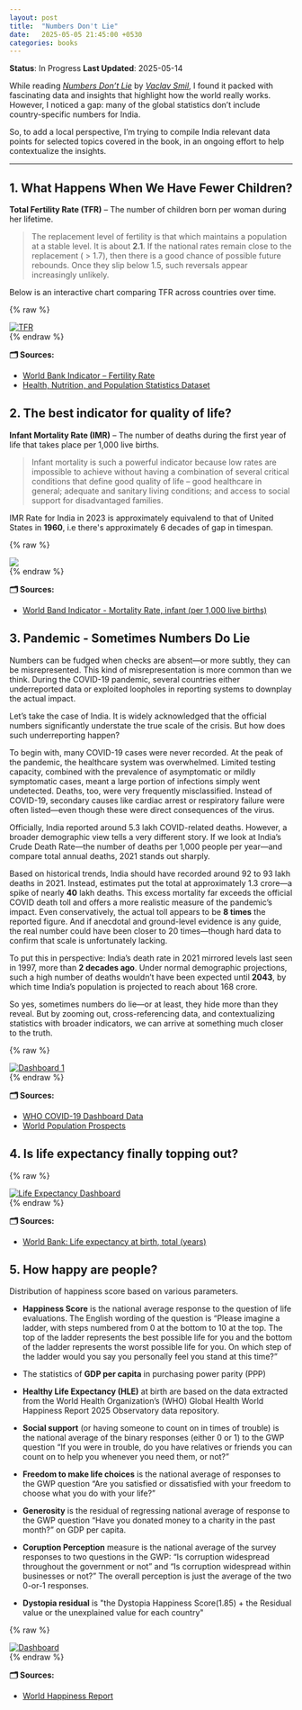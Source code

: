 ```yaml
---
layout: post
title:  "Numbers Don't Lie"
date:   2025-05-05 21:45:00 +0530
categories: books
---
```


**Status**: In Progress
**Last Updated**: 2025-05-14


While reading [*Numbers Don’t Lie*](https://www.goodreads.com/book/show/50705179-numbers-don-t-lie) by [*Vaclav Smil*](https://www.goodreads.com/author/show/5003.Vaclav_Smil), I found it packed with fascinating data and insights that highlight how the world really works. However, I noticed a gap: many of the global statistics don’t include country-specific numbers for India.

So, to add a local perspective, I’m trying to compile India relevant data points for selected topics covered in the book, in an ongoing effort to help contextualize the insights.

---

## 1. What Happens When We Have Fewer Children?

**Total Fertility Rate (TFR)** – The number of children born per woman during her lifetime.
> The replacement level of fertility is that which maintains a population at a stable level. It is about **2.1**.
> If the national rates remain close to the replacement ( > 1.7), then there is a good chance of possible future rebounds. Once they slip below 1.5, such reversals appear increasingly unlikely.

Below is an interactive chart comparing TFR across countries over time.

{% raw %}
<div class='tableauPlaceholder' id='viz1746508966288' style='position: relative'>
   <noscript><a href='#'><img alt='TFR ' src='https:&#47;&#47;public.tableau.com&#47;static&#47;images&#47;To&#47;TotalFertilityData&#47;TFRDashboard&#47;1_rss.png' style='border: none' /></a></noscript>
   <object class='tableauViz'  style='display:none;'>
      <param name='host_url' value='https%3A%2F%2Fpublic.tableau.com%2F' />
      <param name='embed_code_version' value='3' />
      <param name='site_root' value='' />
      <param name='name' value='TotalFertilityData&#47;TFRDashboard' />
      <param name='tabs' value='no' />
      <param name='toolbar' value='yes' />
      <param name='static_image' value='https:&#47;&#47;public.tableau.com&#47;static&#47;images&#47;To&#47;TotalFertilityData&#47;TFRDashboard&#47;1.png' />
      <param name='animate_transition' value='yes' />
      <param name='display_static_image' value='yes' />
      <param name='display_spinner' value='yes' />
      <param name='display_overlay' value='yes' />
      <param name='display_count' value='yes' />
      <param name='language' value='en-GB' />
   </object>
</div>
<script type='text/javascript'>
    var divElement = document.getElementById('viz1746508966288');
    var vizElement = divElement.getElementsByTagName('object')[0];
    if ( divElement.offsetWidth > 800 ) { 
        vizElement.style.width='100%';vizElement.style.height=(divElement.offsetWidth*0.75)+'px';
    } 
    else if ( divElement.offsetWidth > 500 ) { 
        vizElement.style.width='100%';vizElement.style.height=(divElement.offsetWidth*0.75)+'px';
    } 
    else { 
    vizElement.style.width='100%';vizElement.style.height='727px';
    }
    var scriptElement = document.createElement('script');
    scriptElement.src = 'https://public.tableau.com/javascripts/api/viz_v1.js';
    vizElement.parentNode.insertBefore(scriptElement, vizElement);
</script>
{% endraw %}

**🗂 Sources:**
* [World Bank Indicator – Fertility Rate](https://datacatalog.worldbank.org/indicator/b199835d-eece-eb11-bacc-000d3a596ff0/Fertility-rate--total--births-per-woman-)
* [Health, Nutrition, and Population Statistics Dataset](https://datacatalog.worldbank.org/search/dataset/0037652/Health-Nutrition-and-Population-Statistics)

## 2. The best indicator for quality of life?

**Infant Mortality Rate (IMR)** – The number of deaths during the first year of life that takes place per 1,000 live births.
> Infant mortality is such a powerful indicator because low rates are impossible to achieve without having a combination of several critical conditions that define good quality of life – good healthcare in general; adequate and sanitary living conditions; and access to social support for disadvantaged families.

IMR Rate for India in 2023 is approximately equivalend to that of United States in **1960**, i.e there's approximately 6 decades of gap in timespan.


{% raw %}
<div class="tableauPlaceholder" id="viz1746524178027" style="position: relative;">
    <noscript>
        <a href="#"><img alt=" " src="https:&#47;&#47;public.tableau.com&#47;static&#47;images&#47;To&#47;TotalFertilityData&#47;IMRDashboard&#47;1_rss.png" style="border: none;" /></a>
    </noscript>
    <object class="tableauViz" style="display: none;">
        <param name="host_url" value="https%3A%2F%2Fpublic.tableau.com%2F" /> <param name="embed_code_version" value="3" /> <param name="site_root" value="" /><param name="name" value="TotalFertilityData&#47;IMRDashboard" />
        <param name="tabs" value="yes" /><param name="toolbar" value="yes" /><param name="static_image" value="https:&#47;&#47;public.tableau.com&#47;static&#47;images&#47;To&#47;TotalFertilityData&#47;IMRDashboard&#47;1.png" />
        <param name="animate_transition" value="yes" /><param name="display_static_image" value="yes" /><param name="display_spinner" value="yes" /><param name="display_overlay" value="yes" /><param name="display_count" value="yes" />
        <param name="language" value="en-GB" /><param name="filter" value="publish=yes" />
    </object>
</div>
<script type="text/javascript">
    var divElement = document.getElementById("viz1746524178027");
    var vizElement = divElement.getElementsByTagName("object")[0];
    if (divElement.offsetWidth > 800) {
        vizElement.style.width = "100%";
        vizElement.style.height = divElement.offsetWidth * 0.75 + "px";
    } else if (divElement.offsetWidth > 500) {
        vizElement.style.width = "100%";
        vizElement.style.height = divElement.offsetWidth * 0.75 + "px";
    } else {
        vizElement.style.width = "100%";
        vizElement.style.minHeight = "750px";
        vizElement.style.maxHeight = divElement.offsetWidth * 1.77 + "px";
    }
    var scriptElement = document.createElement("script");
    scriptElement.src = "https://public.tableau.com/javascripts/api/viz_v1.js";
    vizElement.parentNode.insertBefore(scriptElement, vizElement);
</script>
{% endraw %}

**🗂 Sources:**
* [World Band Indicator - Mortality Rate, infant (per 1,000 live births)](https://data.worldbank.org/indicator/SP.DYN.IMRT.IN)

## 3. Pandemic - Sometimes Numbers Do Lie

Numbers can be fudged when checks are absent—or more subtly, they can be misrepresented. This kind of misrepresentation is more common than we think. During the COVID-19 pandemic, several countries either underreported data or exploited loopholes in reporting systems to downplay the actual impact.

Let’s take the case of India. It is widely acknowledged that the official numbers significantly understate the true scale of the crisis. But how does such underreporting happen?

To begin with, many COVID-19 cases were never recorded. At the peak of the pandemic, the healthcare system was overwhelmed. Limited testing capacity, combined with the prevalence of asymptomatic or mildly symptomatic cases, meant a large portion of infections simply went undetected. Deaths, too, were very frequently misclassified. Instead of COVID-19, secondary causes like cardiac arrest or respiratory failure were often listed—even though these were direct consequences of the virus.

Officially, India reported around 5.3 lakh COVID-related deaths. However, a broader demographic view tells a very different story. If we look at India’s Crude Death Rate—the number of deaths per 1,000 people per year—and compare total annual deaths, 2021 stands out sharply.

Based on historical trends, India should have recorded around 92 to 93 lakh deaths in 2021. Instead, estimates put the total at approximately 1.3 crore—a spike of nearly **40** lakh deaths. This excess mortality far exceeds the official COVID death toll and offers a more realistic measure of the pandemic’s impact. Even conservatively, the actual toll appears to be **8 times** the reported figure. And if anecdotal and ground-level evidence is any guide, the real number could have been closer to 20 times—though hard data to confirm that scale is unfortunately lacking.

To put this in perspective: India’s death rate in 2021 mirrored levels last seen in 1997, more than **2 decades ago**. Under normal demographic projections, such a high number of deaths wouldn’t have been expected until **2043**, by which time India’s population is projected to reach about 168 crore.

So yes, sometimes numbers do lie—or at least, they hide more than they reveal. But by zooming out, cross-referencing data, and contextualizing statistics with broader indicators, we can arrive at something much closer to the truth.

{% raw %}
<div class="tableauPlaceholder" id="viz1746637025597" style="position: relative;">
    <noscript>
        <a href="#"><img alt="Dashboard 1 " src="https:&#47;&#47;public.tableau.com&#47;static&#47;images&#47;Co&#47;CovidDatawDemographicData&#47;Dashboard1&#47;1_rss.png" style="border: none;" /></a>
    </noscript>
    <object class="tableauViz" style="display: none;">
        <param name="host_url" value="https%3A%2F%2Fpublic.tableau.com%2F" /> <param name="embed_code_version" value="3" /> <param name="site_root" value="" /><param name="name" value="CovidDatawDemographicData&#47;Dashboard1" />
        <param name="tabs" value="no" /><param name="toolbar" value="yes" /><param name="static_image" value="https:&#47;&#47;public.tableau.com&#47;static&#47;images&#47;Co&#47;CovidDatawDemographicData&#47;Dashboard1&#47;1.png" />
        <param name="animate_transition" value="yes" /><param name="display_static_image" value="yes" /><param name="display_spinner" value="yes" /><param name="display_overlay" value="yes" /><param name="display_count" value="yes" />
        <param name="language" value="en-GB" />
    </object>
</div>
<script type="text/javascript">
    var divElement = document.getElementById("viz1746637025597");
    var vizElement = divElement.getElementsByTagName("object")[0];
    if (divElement.offsetWidth > 800) {
        vizElement.style.width = "100%";
        vizElement.style.height = divElement.offsetWidth * 0.75 + "px";
    } else if (divElement.offsetWidth > 500) {
        vizElement.style.width = "100%";
        vizElement.style.height = divElement.offsetWidth * 0.75 + "px";
    } else {
        vizElement.style.width = "100%";
        vizElement.style.height = "977px";
    }
    var scriptElement = document.createElement("script");
    scriptElement.src = "https://public.tableau.com/javascripts/api/viz_v1.js";
    vizElement.parentNode.insertBefore(scriptElement, vizElement);
</script>
{% endraw %}

**🗂 Sources:**
* [WHO COVID-19 Dashboard Data](https://data.who.int/dashboards/covid19/data?n=o)
* [World Population Prospects](https://population.un.org/wpp/downloads?folder=Standard%20Projections&group=Most%20used)

## 4. Is life expectancy finally topping out?

{% raw %}
<div class="tableauPlaceholder" id="viz1747202972251" style="position: relative;">
    <noscript>
        <a href="#"><img alt="Life Expectancy Dashboard " src="https:&#47;&#47;public.tableau.com&#47;static&#47;images&#47;LI&#47;LIfeExpectancy_17470426457230&#47;LifeExpectancyDashboard&#47;1_rss.png" style="border: none;" /></a>
    </noscript>
    <object class="tableauViz" style="display: none;">
        <param name="host_url" value="https%3A%2F%2Fpublic.tableau.com%2F" /> <param name="embed_code_version" value="3" /> <param name="site_root" value="" />
        <param name="name" value="LIfeExpectancy_17470426457230&#47;LifeExpectancyDashboard" /><param name="tabs" value="no" /><param name="toolbar" value="yes" />
        <param name="static_image" value="https:&#47;&#47;public.tableau.com&#47;static&#47;images&#47;LI&#47;LIfeExpectancy_17470426457230&#47;LifeExpectancyDashboard&#47;1.png" /> <param name="animate_transition" value="yes" />
        <param name="display_static_image" value="yes" /><param name="display_spinner" value="yes" /><param name="display_overlay" value="yes" /><param name="display_count" value="yes" /><param name="language" value="en-GB" />
    </object>
</div>
<script type="text/javascript">
    var divElement = document.getElementById("viz1747202972251");
    var vizElement = divElement.getElementsByTagName("object")[0];
    if (divElement.offsetWidth > 800) {
        vizElement.style.width = "100%";
        vizElement.style.height = divElement.offsetWidth * 0.75 + "px";
    } else if (divElement.offsetWidth > 500) {
        vizElement.style.width = "100%";
        vizElement.style.height = divElement.offsetWidth * 0.75 + "px";
    } else {
        vizElement.style.width = "100%";
        vizElement.style.height = "727px";
    }
    var scriptElement = document.createElement("script");
    scriptElement.src = "https://public.tableau.com/javascripts/api/viz_v1.js";
    vizElement.parentNode.insertBefore(scriptElement, vizElement);
</script>
{% endraw %}

**🗂 Sources:**
* [World Bank: Life expectancy at birth, total (years)](https://datacatalog.worldbank.org/indicator/6fc20d68-bace-eb11-bacc-000d3a3b9510/Life-expectancy-at-birth--total--years-)


## 5. How happy are people?

Distribution of happiness score based on various parameters.

* **Happiness Score** is the national average response to the question of life evaluations. The English
wording of the question is “Please imagine a ladder, with steps numbered from
0 at the bottom to 10 at the top. The top of the ladder represents the best
possible life for you and the bottom of the ladder represents the worst possible
life for you. On which step of the ladder would you say you personally feel you
stand at this time?”

* The statistics of **GDP per capita** in purchasing power parity (PPP)

* **Healthy Life Expectancy (HLE)** at birth are based on
the data extracted from the World Health Organization’s (WHO) Global Health
World Happiness Report 2025 Observatory data repository.

* **Social support** (or having someone to count on in times of trouble) is the national
average of the binary responses (either 0 or 1) to the GWP question “If you
were in trouble, do you have relatives or friends you can count on to help you
whenever you need them, or not?”

* **Freedom to make life choices** is the national average of responses to the GWP
question “Are you satisfied or dissatisfied with your freedom to choose what
you do with your life?”

* **Generosity** is the residual of regressing national average of response to the GWP
question “Have you donated money to a charity in the past month?” on GDP
per capita.

* **Coruption Perception** measure is the national average of the survey responses to two questions in the GWP: “Is corruption widespread throughout
the government or not” and “Is corruption widespread within businesses or
not?” The overall perception is just the average of the two 0-or-1 responses.

* **Dystopia residual** is "the Dystopia Happiness Score(1.85) + the Residual value or the unexplained value for each country"

{% raw %}
<div class="tableauPlaceholder" id="viz1747209126612" style="position: relative;">
    <noscript>
        <a href="#"><img alt="Dashboard " src="https:&#47;&#47;public.tableau.com&#47;static&#47;images&#47;Wo&#47;WorldHappinessReport_17472090930350&#47;Dashboard&#47;1_rss.png" style="border: none;" /></a>
    </noscript>
    <object class="tableauViz" style="display: none;">
        <param name="host_url" value="https%3A%2F%2Fpublic.tableau.com%2F" /> <param name="embed_code_version" value="3" /> <param name="site_root" value="" /><param name="name" value="WorldHappinessReport_17472090930350&#47;Dashboard" />
        <param name="tabs" value="no" /><param name="toolbar" value="yes" />
        <param name="static_image" value="https:&#47;&#47;public.tableau.com&#47;static&#47;images&#47;Wo&#47;WorldHappinessReport_17472090930350&#47;Dashboard&#47;1.png" /> <param name="animate_transition" value="yes" />
        <param name="display_static_image" value="yes" /><param name="display_spinner" value="yes" /><param name="display_overlay" value="yes" /><param name="display_count" value="yes" /><param name="language" value="en-GB" />
        <param name="filter" value="publish=yes" />
    </object>
</div>
<script type="text/javascript">
    var divElement = document.getElementById("viz1747209126612");
    var vizElement = divElement.getElementsByTagName("object")[0];
    if (divElement.offsetWidth > 800) {
        vizElement.style.width = "100%";
        vizElement.style.height = divElement.offsetWidth * 0.75 + "px";
    } else if (divElement.offsetWidth > 500) {
        vizElement.style.width = "100%";
        vizElement.style.height = divElement.offsetWidth * 0.75 + "px";
    } else {
        vizElement.style.width = "100%";
        vizElement.style.height = "827px";
    }
    var scriptElement = document.createElement("script");
    scriptElement.src = "https://public.tableau.com/javascripts/api/viz_v1.js";
    vizElement.parentNode.insertBefore(scriptElement, vizElement);
</script>
{% endraw %}

**🗂 Sources:**
* [World Happiness Report](https://worldhappiness.report/data-sharing/)

